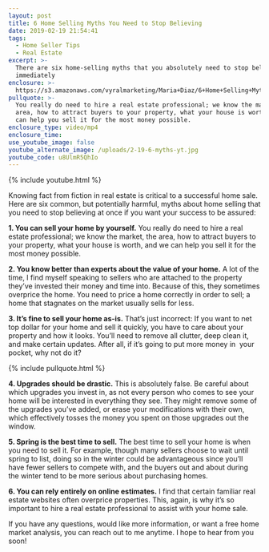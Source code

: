 ```yaml
---
layout: post
title: 6 Home Selling Myths You Need to Stop Believing
date: 2019-02-19 21:54:41
tags:
  - Home Seller Tips
  - Real Estate
excerpt: >-
  There are six home-selling myths that you absolutely need to stop believing
  immediately
enclosure: >-
  https://s3.amazonaws.com/vyralmarketing/Maria+Diaz/6+Home+Selling+Myths+You+Need+to+Stop+Believing.mp4
pullquote: >-
  You really do need to hire a real estate professional; we know the market, the
  area, how to attract buyers to your property, what your house is worth, and we
  can help you sell it for the most money possible.
enclosure_type: video/mp4
enclosure_time:
use_youtube_image: false
youtube_alternate_image: /uploads/2-19-6-myths-yt.jpg
youtube_code: u8UlmR5QhIo
---
```


{% include youtube.html %}

Knowing fact from fiction in real estate is critical to a successful home sale. Here are six common, but potentially harmful, myths about home selling that you need to stop believing at once if you want your success to be assured:

**1. You can sell your home by yourself.** You really do need to hire a real estate professional; we know the market, the area, how to attract buyers to your property, what your house is worth, and we can help you sell it for the most money possible.

**2. You know better than experts about the value of your home.** A lot of the time, I find myself speaking to sellers who are attached to the property they’ve invested their money and time into. Because of this, they sometimes overprice the home. You need to price a home correctly in order to sell; a home that stagnates on the market usually sells for less.

**3. It’s fine to sell your home as-is.** That’s just incorrect: If you want to net top dollar for your home and sell it quickly, you have to care about your property and how it looks. You’ll need to remove all clutter, deep clean it, and make certain updates. After all, if it’s going to put more money in &nbsp;your pocket, why not do it?

{% include pullquote.html %}

**4. Upgrades should be drastic.** This is absolutely false. Be careful about which upgrades you invest in, as not every person who comes to see your home will be interested in everything they see. They might remove some of the upgrades you’ve added, or erase your modifications with their own, which effectively tosses the money you spent on those upgrades out the window.

**5. Spring is the best time to sell.** The best time to sell your home is when you need to sell it. For example, though many sellers choose to wait until spring to list, doing so in the winter could be advantageous since you’ll have fewer sellers to compete with, and the buyers out and about during the winter tend to be more serious about purchasing homes.

**6. You can rely entirely on online estimates.** I find that certain familiar real estate websites often overprice properties. This, again, is why it’s so important to hire a real estate professional to assist with your home sale.

If you have any questions, would like more information, or want a free home market analysis, you can reach out to me anytime. I hope to hear from you soon!